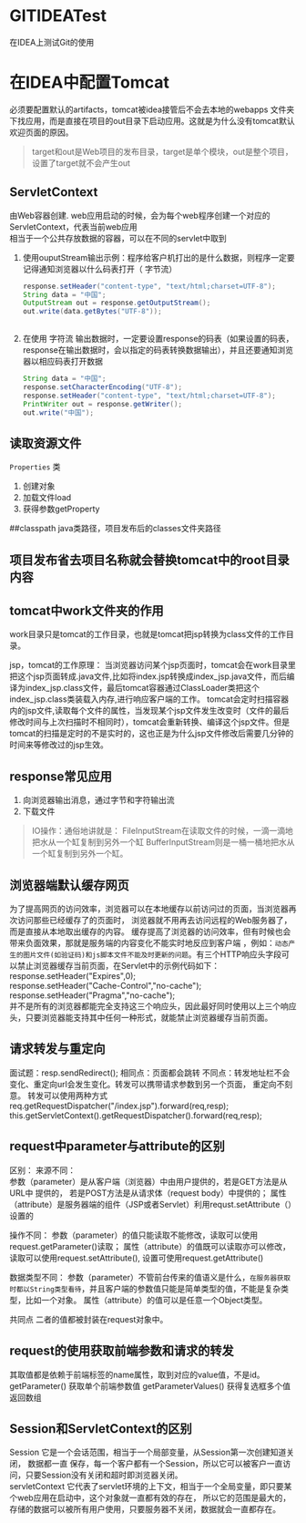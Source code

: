 # GITIDEATest

在IDEA上测试Git的使用

# 在IDEA中配置Tomcat

必须要配置默认的artifacts，tomcat被idea接管后不会去本地的webapps 文件夹下找应用，而是直接在项目的out目录下启动应用。这就是为什么没有tomcat默认 欢迎页面的原因。

> target和out是Web项目的发布目录，target是单个模块，out是整个项目，设置了target就不会产生out

## ServletContext

由Web容器创建. web应用启动的时候，会为每个web程序创建一个对应的ServletContext，代表当前web应用</br>
相当于一个公共存放数据的容器，可以在不同的servlet中取到

1. 使用ouputStream输出示例：程序给客户机打出的是什么数据，则程序一定要记得通知浏览器以什么码表打开（ 字节流）
   ```java
   response.setHeader("content-type", "text/html;charset=UTF-8");
   String data = "中国";
   OutputStream out = response.getOutputStream();
   out.write(data.getBytes("UTF-8"));
    
2. 在使用 字符流 输出数据时，一定要设置response的码表（如果设置的码表，response在输出数据时，会以指定的码表转换数据输出），并且还要通知浏览器以相应码表打开数据
      ```java
   String data = "中国";
   response.setCharacterEncoding("UTF-8");
   response.setHeader("content-type", "text/html;charset=UTF-8");
   PrintWriter out = response.getWriter();
   out.write("中国");
   
## 读取资源文件
`Properties` 类
1. 创建对象
2. 加载文件load
3. 获得参数getProperty

##classpath
java类路径，项目发布后的classes文件夹路径

## 项目发布省去项目名称就会替换tomcat中的root目录内容

## tomcat中work文件夹的作用
work目录只是tomcat的工作目录，也就是tomcat把jsp转换为class文件的工作目录。

jsp，tomcat的工作原理：
当浏览器访问某个jsp页面时，tomcat会在work目录里把这个jsp页面转成.java文件,比如将index.jsp转换成index_jsp.java文件，而后编译为index_jsp.class文件，最后tomcat容器通过ClassLoader类把这个index_jsp.class类装载入内存,进行响应客户端的工作。
tomcat会定时扫描容器内的jsp文件,读取每个文件的属性，当发现某个jsp文件发生改变时（文件的最后修改时间与上次扫描时不相同时），tomcat会重新转换、编译这个jsp文件。但是tomcat的扫描是定时的不是实时的，这也正是为什么jsp文件修改后需要几分钟的时间来等修改过的jsp生效。

## response常见应用
1. 向浏览器输出消息，通过字节和字符输出流
2. 下载文件

> IO操作：通俗地讲就是： 
> FileInputStream在读取文件的时候，一滴一滴地把水从一个缸复制到另外一个缸 
> BufferInputStream则是一桶一桶地把水从一个缸复制到另外一个缸。

## 浏览器端默认缓存网页
为了提高网页的访问效率，浏览器可以在本地缓存以前访问过的页面，当浏览器再次访问那些已经缓存了的页面时，
浏览器就不用再去访问远程的Web服务器了，而是直接从本地取出缓存的内容。
缓存提高了浏览器的访问效率，但有时候也会带来负面效果，那就是服务端的内容变化不能实时地反应到客户端
，例如：`动态产生的图片文件(如验证码)和js脚本文件不能及时更新的问题`。有三个HTTP响应头字段可以禁止浏览器缓存当前页面，在Servlet中的示例代码如下：</br>
response.setHeader("Expires",0);</br>
response.setHeader("Cache-Control","no-cache");</br>
response.setHeader("Pragma","no-cache");</br>
并不是所有的浏览器都能完全支持这三个响应头，因此最好同时使用以上三个响应头，只要浏览器能支持其中任何一种形式，就能禁止浏览器缓存当前页面。

## 请求转发与重定向
面试题：resp.sendRedirect();
相同点：页面都会跳转   不同点：转发地址栏不会变化、重定向url会发生变化。转发可以携带请求参数到另一个页面，
重定向不刻意。
转发可以使用两种方式
req.getRequestDispatcher("/index.jsp").forward(req,resp);
this.getServletContext().getRequestDispatcher().forward(req,resp);

## request中parameter与attribute的区别
区别：
来源不同：   
参数（parameter）是从客户端（浏览器）中由用户提供的，若是GET方法是从URL中 提供的，
若是POST方法是从请求体（request body）中提供的；
属性（attribute）是服务器端的组件（JSP或者Servlet）利用requst.setAttribute（）设置的

操作不同：   参数（parameter）的值只能读取不能修改，读取可以使用request.getParameter()读取；
属性（attribute）的值既可以读取亦可以修改，读取可以使用request.setAttribute(), 设置可使用request.getAttribute()

数据类型不同：   参数（parameter）不管前台传来的值语义是什么，`在服务器获取时都以String类型看待`，并且客户端的参数值只能是简单类型的值，不能是复杂类型，比如一个对象。
属性（attribute）的值可以是任意一个Object类型。

共同点
二者的值都被封装在request对象中。

## request的使用获取前端参数和请求的转发
其取值都是依赖于前端标签的name属性，取到对应的value值，不是id。
getParameter()  获取单个前端参数值
getParameterValues()  获得复选框多个值返回数组

## Session和ServletContext的区别
Session        它是一个会话范围，相当于一个局部变量，从Session第一次创建知道关闭，
数据都一直 保存，每一个客户都有一个Session，所以它可以被客户一直访问，只要Session没有关闭和超时即浏览器关闭。<br>
servletContext    它代表了servlet环境的上下文，相当于一个全局变量，即只要某个web应用在启动中，这个对象就一直都有效的存在，
所以它的范围是最大的，存储的数据可以被所有用户使用，只要服务器不关闭，数据就会一直都存在。